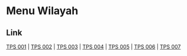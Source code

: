 # Menu Wilayah

## Link

[TPS 001](https://github.com/gigit-pemilu/pemilu-2024-75-gorontalo/tree/main/pileg-dpr/hitung-suara/sub/75-gorontalo/sub/71-kota-gorontalo/sub/03-kota-utara/sub/1005-wongkaditi-barat/sub/001-tps)
 | 
[TPS 002](https://github.com/gigit-pemilu/pemilu-2024-75-gorontalo/tree/main/pileg-dpr/hitung-suara/sub/75-gorontalo/sub/71-kota-gorontalo/sub/03-kota-utara/sub/1005-wongkaditi-barat/sub/002-tps)
 | 
[TPS 003](https://github.com/gigit-pemilu/pemilu-2024-75-gorontalo/tree/main/pileg-dpr/hitung-suara/sub/75-gorontalo/sub/71-kota-gorontalo/sub/03-kota-utara/sub/1005-wongkaditi-barat/sub/003-tps)
 | 
[TPS 004](https://github.com/gigit-pemilu/pemilu-2024-75-gorontalo/tree/main/pileg-dpr/hitung-suara/sub/75-gorontalo/sub/71-kota-gorontalo/sub/03-kota-utara/sub/1005-wongkaditi-barat/sub/004-tps)
 | 
[TPS 005](https://github.com/gigit-pemilu/pemilu-2024-75-gorontalo/tree/main/pileg-dpr/hitung-suara/sub/75-gorontalo/sub/71-kota-gorontalo/sub/03-kota-utara/sub/1005-wongkaditi-barat/sub/005-tps)
 | 
[TPS 006](https://github.com/gigit-pemilu/pemilu-2024-75-gorontalo/tree/main/pileg-dpr/hitung-suara/sub/75-gorontalo/sub/71-kota-gorontalo/sub/03-kota-utara/sub/1005-wongkaditi-barat/sub/006-tps)
 | 
[TPS 007](https://github.com/gigit-pemilu/pemilu-2024-75-gorontalo/tree/main/pileg-dpr/hitung-suara/sub/75-gorontalo/sub/71-kota-gorontalo/sub/03-kota-utara/sub/1005-wongkaditi-barat/sub/007-tps)

